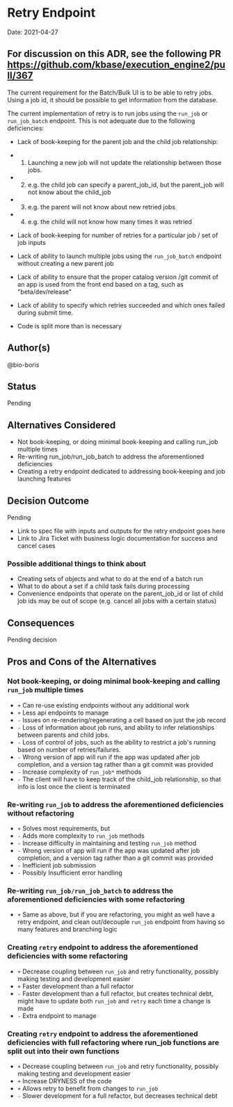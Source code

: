 # Retry Endpoint

Date: 2021-04-27


## For discussion on this ADR, see the following PR https://github.com/kbase/execution_engine2/pull/367

The current requirement for the Batch/Bulk UI is to be able to retry jobs. Using a job id, it should be possible to get information from the database.

The current implementation of retry is to run jobs using the `run_job` or `run_job_batch` endpoint. This is not adequate due to the following deficiencies:


* Lack of book-keeping for the parent job and the child job relationship: 
* 1) Launching a new job will not update the relationship between those jobs. 
* 2) e.g. the child job can specify a parent_job_id, but the parent_job will not know about the child_job
* 3) e.g. the parent will not know about new retried jobs
* 4) e.g. the child will not know how many times it was retried

* Lack of book-keeping for number of retries for a particular job / set of job inputs
* Lack of ability to launch multiple jobs using the `run_job_batch` endpoint without creating a new parent job
* Lack of ability to ensure that the proper catalog version /git commit of an app is used from the front end based on a tag, such as "beta/dev/release"
* Lack of ability to specify which retries succeeded and which ones failed during submit time. 

* Code is split more than is necessary

## Author(s)

@bio-boris

## Status

Pending

## Alternatives Considered

* Not book-keeping, or doing minimal book-keeping and calling run_job multiple times
* Re-writing run_job/run_job_batch to address the aforementioned deficiencies
* Creating a retry endpoint dedicated to addressing book-keeping and job launching features

## Decision Outcome

Pending

* Link to spec file with inputs and outputs for the retry endpoint goes here
* Link to Jira Ticket with business logic documentation for success and cancel cases

### Possible additional things to think about
* Creating sets of objects and what to do at the end of a batch run
* What to do about a set if a child task fails during processing 
* Convenience endpoints that operate on the parent_job_id or list of child job ids may be out of scope (e.g. cancel all jobs with a certain status)

## Consequences

Pending decision

## Pros and Cons of the Alternatives

### Not book-keeping, or doing minimal book-keeping and calling `run_job` multiple times
* `+` Can re-use existing endpoints without any additional work
* `+` Less api endpoints to manage
* `-` Issues on re-rendering/regenerating a cell based on just the job record
* `-` Loss of information about job runs, and ability to infer relationships between parents and child jobs. 
* `-` Loss of control of jobs, such as the ability to restrict a job's running based on number of retries/failures.
* `-` Wrong version of app will run if the app was updated after job completion, and a version tag rather than a git commit was provided
* `-` Increase complexity of `run_job*` methods
* `-` The client will have to keep track of the child_job relationship, so that info is lost once the client is terminated
 
### Re-writing `run_job` to address the aforementioned deficiencies without refactoring
* `+` Solves most requirements, but 
* `-` Adds more complexity to `run_job` methods
* `-` Increase difficulty in maintaining and testing `run_job` method
* `-` Wrong version of app will run if the app was updated after job completion, and a version tag rather than a git commit was provided
* `-` Inefficient job submission
* `-` Possibly Insufficient error handling 

### Re-writing `run_job/run_job_batch` to address the aforementioned deficiencies with some refactoring
* `+` Same as above, but if you are refactoring, you might as well have a retry endpoint, and clean out/decouple `run_job` endpoint from having so many features and branching logic

### Creating `retry` endpoint to address the aforementioned deficiencies with some refactoring
* `+` Decrease coupling between `run_job` and retry functionality, possibly making testing and development easier
* `+` Faster development than a full refactor
* `-` Faster development than a full refactor, but creates technical debt, might have to update both `run_job` and `retry` each time a change is made
* `-` Extra endpoint to manage


### Creating `retry` endpoint to address the aforementioned deficiencies with full refactoring where run_job functions are split out into their own functions
* `+` Decrease coupling between `run_job` and retry functionality, possibly making testing and development easier
* `+` Increase DRYNESS of the code
* `+` Allows retry to benefit from changes to `run_job` 
* `-` Slower development for a full refactor, but decreases technical debt

